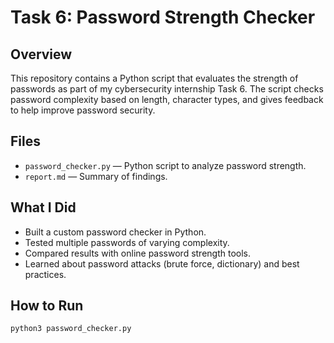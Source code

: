 # Task 6: Password Strength Checker

## Overview
This repository contains a Python script that evaluates the strength of passwords as part of my cybersecurity internship Task 6. The script checks password complexity based on length, character types, and gives feedback to help improve password security.

## Files
- `password_checker.py` — Python script to analyze password strength.
- `report.md` — Summary of findings.
  
## What I Did
- Built a custom password checker in Python.
- Tested multiple passwords of varying complexity.
- Compared results with online password strength tools.
- Learned about password attacks (brute force, dictionary) and best practices.

## How to Run
```bash
python3 password_checker.py
```
